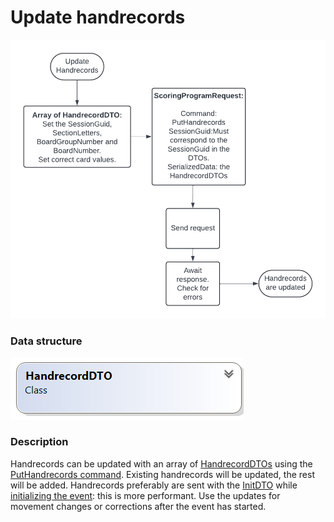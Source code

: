 # Update handrecords

![Image](<lib/Update handrecords.png>)

### Data structure

![Image](<lib/handrecordDTOClosed.png>)

### Description

Handrecords can be updated with an array of [HandrecordDTOs](<HandrecordDTO1.md>) using the [PutHandrecords command](<Overviewofcommunication.md#OverviewOfCommands>). Existing handrecords will be updated, the rest will be added. Handrecords preferably are sent with the [InitDTO](<InitDTO.md>) while [initializing the event](<Initializeanevent.md>): this is more performant. Use the updates for movement changes or corrections after the event has started.

